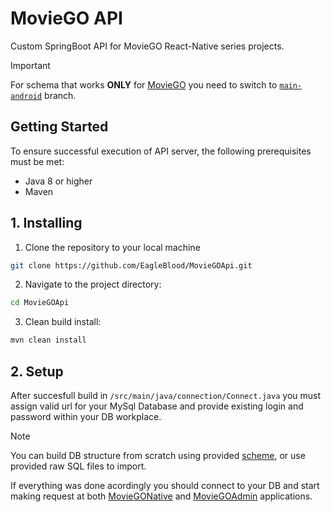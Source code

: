 # MovieGO API

Custom SpringBoot API for MovieGO React-Native series projects.

> [!IMPORTANT]
> For schema that works **ONLY** for [MovieGO](https://github.com/EagleBlood/MovieGO) you need to switch to [```main-android```](https://github.com/EagleBlood/MovieGOApi/tree/main-android) branch.

## Getting Started
To ensure successful execution of API server, the following prerequisites must be met:

* Java 8 or higher
* Maven

## 1. Installing
1. Clone the repository to your local machine
```bash
git clone https://github.com/EagleBlood/MovieGOApi.git
```

2. Navigate to the project directory:
```bash
cd MovieGOApi
```

3. Clean build install:
```bash
mvn clean install
```

## 2. Setup

After succesfull build in ```/src/main/java/connection/Connect.java``` you must assign valid url for your MySql Database and provide existing login and password within your DB workplace.

> [!NOTE]
> You can build DB structure from scratch using provided [scheme](https://github.com/EagleBlood/MovieGOApi/blob/main-reactNative/cinema-native.sql), or use provided raw SQL files to import.

If everything was done acordingly you should connect to your DB and start making request at both [MovieGONative](https://github.com/EagleBlood/MovieGONative) and [MovieGOAdmin](https://github.com/EagleBlood/MovieGOAdmin) applications.
